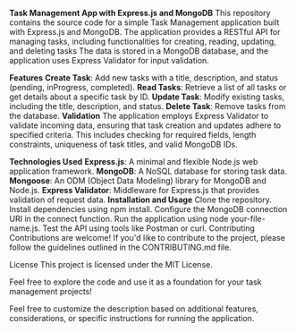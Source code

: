 

**Task Management App with Express.js and MongoDB**
This repository contains the source code for a simple Task Management application built with Express.js and MongoDB.
The application provides a RESTful API for managing tasks, including functionalities for creating, reading, updating, and deleting tasks
The data is stored in a MongoDB database, and the application uses Express Validator for input validation.

**Features**
**Create Task**: Add new tasks with a title, description, and status (pending, inProgress, completed).
**Read Tasks**: Retrieve a list of all tasks or get details about a specific task by ID.
**Update Task**: Modify existing tasks, including the title, description, and status.
**Delete Task**: Remove tasks from the database.
**Validation**
The application employs Express Validator to validate incoming data, ensuring that task creation and updates adhere to specified criteria. This includes checking for required fields, length constraints, uniqueness of task titles, and valid MongoDB IDs.

**Technologies Used**
**Express.js**: A minimal and flexible Node.js web application framework.
**MongoDB**: A NoSQL database for storing task data.
**Mongoose**: An ODM (Object Data Modeling) library for MongoDB and Node.js.
**Express Validator**: Middleware for Express.js that provides validation of request data.
**Installation and Usage**
Clone the repository.
Install dependencies using npm install.
Configure the MongoDB connection URI in the connect function.
Run the application using node your-file-name.js.
Test the API using tools like Postman or curl.
Contributing
Contributions are welcome! If you'd like to contribute to the project, please follow the guidelines outlined in the CONTRIBUTING.md file.

License
This project is licensed under the MIT License.

Feel free to explore the code and use it as a foundation for your task management projects!

Feel free to customize the description based on additional features, considerations, or specific instructions for running the application.
